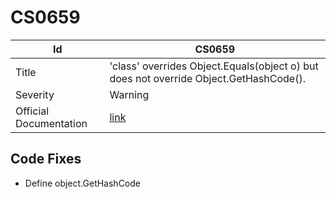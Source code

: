 # CS0659

| Id                     | CS0659                                                                                       |
| ---------------------- | -------------------------------------------------------------------------------------------- |
| Title                  | 'class' overrides Object\.Equals\(object o\) but does not override Object\.GetHashCode\(\)\. |
| Severity               | Warning                                                                                      |
| Official Documentation | [link](http://docs.microsoft.com/en-us/dotnet/csharp/misc/cs0659)                            |

## Code Fixes

* Define object\.GetHashCode
